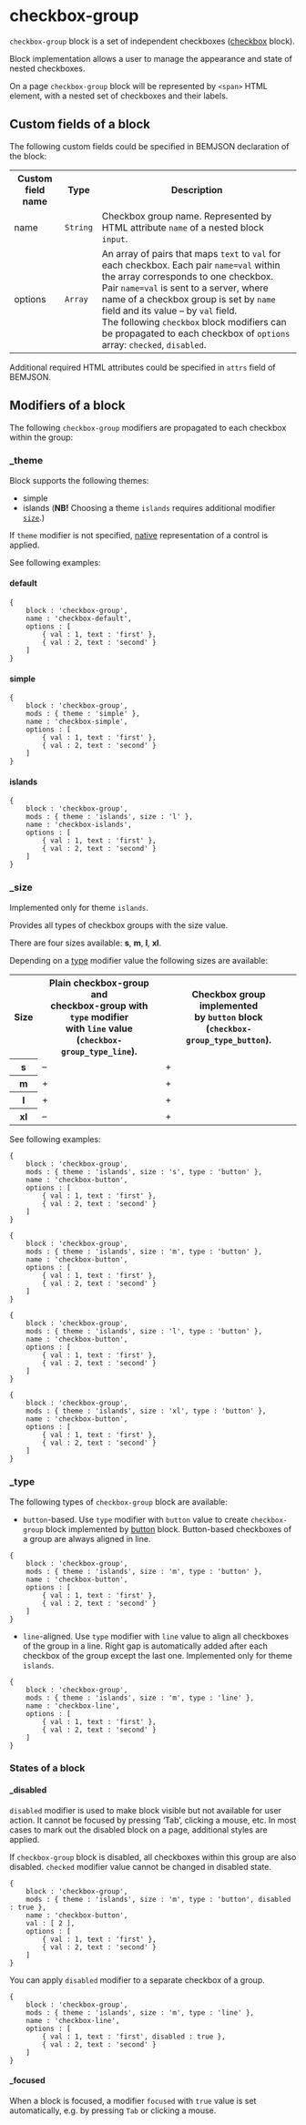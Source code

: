 # checkbox-group

`checkbox-group` block is a set of independent checkboxes ([checkbox](../checkbox/checkbox.en.md) block).

Block implementation allows a user to manage the appearance and state of nested checkboxes.

On a page `checkbox-group` block will be represented by `<span>` HTML element, with a nested set of checkboxes and their labels.

## Custom fields of a block

The following custom fields could be specified in BEMJSON declaration of the block:

<table>
    <tr>
        <th>Custom field name</th>
        <th>Type</th>
        <th>Description</th>
    </tr>
    <tr>
        <td>name</td>
        <td><code>String</code></td>
        <td>Checkbox group name. Represented by HTML attribute <code>name</code> of a nested block <code>input</code>.</td>
    </tr>
    <tr>
        <td>options</td>
        <td><code>Array</code></td>
        <td>An array of pairs that maps <code>text</code> to <code>val</code> for each checkbox. Each pair <code>name=val</code> within the array corresponds to one checkbox. Pair <code>name=val</code> is sent to a server, where name of a checkbox group is set by <code>name</code> field and its value – by <code>val</code> field.
            <br>The following <code>checkbox</code> block modifiers can be propagated to each checkbox of <code>options</code> array: <code>checked</code>, <code>disabled</code>.</td>
    </tr>
</table>

Additional required HTML attributes could be specified in `attrs` field of BEMJSON.

## Modifiers of a block

The following `checkbox-group` modifiers are propagated to each checkbox within the group:

### _theme

Block supports the following themes:

 * simple
 * islands (**NB!** Choosing a theme `islands` requires additional modifier [`size`](#size).)

If `theme` modifier is not specified, [native](#native) representation of a control is applied.

See following examples:

<a name="native"></a>
#### default

```bemjson
{
    block : 'checkbox-group',
    name : 'checkbox-default',
    options : [
        { val : 1, text : 'first' },
        { val : 2, text : 'second' }
    ]
}
```

#### simple

```bemjson
{
    block : 'checkbox-group',
    mods : { theme : 'simple' },
    name : 'checkbox-simple',
    options : [
        { val : 1, text : 'first' },
        { val : 2, text : 'second' }
    ]
}
```

#### islands

```bemjson
{
    block : 'checkbox-group',
    mods : { theme : 'islands', size : 'l' },
    name : 'checkbox-islands',
    options : [
        { val : 1, text : 'first' },
        { val : 2, text : 'second' }
    ]
}
```

### _size

Implemented only for theme `islands`.

Provides all types of checkbox groups with the size value.

There are four sizes available: **s**, **m**, **l**, **xl**.

Depending on a [type](#type) modifier value the following sizes are available:

<table>
    <tr>
        <th>Size</th>
        <th>Plain checkbox-group and
            <br>checkbox-group with
            <br><code>type</code> modifier
            <br>with <code>line</code> value
            <br>(<code>checkbox-group_type_line</code>).</th>
        <th>Checkbox group implemented
            <br>by <code>button</code> block
            <br>(<code>checkbox-group_type_button</code>).</th>
    </tr>
    <tr>
        <th>s</th>
        <td>–</td>
        <td>+</td>
    </tr>
    <tr>
        <th>m</th>
        <td>+</td>
        <td>+</td>
    </tr>
    <tr>
        <th>l</th>
        <td>+</td>
        <td>+</td>
    </tr>
    <tr>
        <th>xl</th>
        <td>–</td>
        <td>+</td>
</table>

See following examples:

```bemjson
{
    block : 'checkbox-group',
    mods : { theme : 'islands', size : 's', type : 'button' },
    name : 'checkbox-button',
    options : [
        { val : 1, text : 'first' },
        { val : 2, text : 'second' }
    ]
}
```

```bemjson
{
    block : 'checkbox-group',
    mods : { theme : 'islands', size : 'm', type : 'button' },
    name : 'checkbox-button',
    options : [
        { val : 1, text : 'first' },
        { val : 2, text : 'second' }
    ]
}
```

```bemjson
{
    block : 'checkbox-group',
    mods : { theme : 'islands', size : 'l', type : 'button' },
    name : 'checkbox-button',
    options : [
        { val : 1, text : 'first' },
        { val : 2, text : 'second' }
    ]
}
```

```bemjson
{
    block : 'checkbox-group',
    mods : { theme : 'islands', size : 'xl', type : 'button' },
    name : 'checkbox-button',
    options : [
        { val : 1, text : 'first' },
        { val : 2, text : 'second' }
    ]
}
```

<a name="type"></a>
### _type

The following types of `checkbox-group` block are available:

* `button`-based. Use `type` modifier with `button` value to create `checkbox-group` block implemented by [button](..button/button.en.md) block. Button-based checkboxes of a group are always aligned in line.

```bemjson
{
    block : 'checkbox-group',
    mods : { theme : 'islands', size : 'm', type : 'button' },
    name : 'checkbox-button',
    options : [
        { val : 1, text : 'first' },
        { val : 2, text : 'second' }
    ]
}
```

* `line`-aligned. Use `type` modifier with `line` value to align all checkboxes of the group in a line. Right gap is automatically added after each checkbox of the group except the last one. Implemented only for theme `islands`.

```bemjson
{
    block : 'checkbox-group',
    mods : { theme : 'islands', size : 'm', type : 'line' },
    name : 'checkbox-line',
    options : [
        { val : 1, text : 'first' },
        { val : 2, text : 'second' }
    ]
}
```

### States of a block

#### _disabled

`disabled` modifier is used to make block visible but not available for user action. It cannot be focused by pressing ‘Tab’, clicking a mouse, etc. In most cases to mark out the disabled block on a page, additional styles are applied.

If `checkbox-group` block is disabled, all checkboxes within this group are also disabled. `checked` modifier value cannot be changed in disabled state.

```bemjson
{
    block : 'checkbox-group',
    mods : { theme : 'islands', size : 'm', type : 'button', disabled : true },
    name : 'checkbox-button',
    val : [ 2 ],
    options : [
        { val : 1, text : 'first' },
        { val : 2, text : 'second' }
    ]
}
```
You can apply `disabled` modifier to a separate checkbox of a group.

```bemjson
{
    block : 'checkbox-group',
    mods : { theme : 'islands', size : 'm', type : 'line' },
    name : 'checkbox-line',
    options : [
        { val : 1, text : 'first', disabled : true },
        { val : 2, text : 'second' }
    ]
}
```

#### _focused

When a block is focused, a modifier `focused` with `true` value is set automatically, e.g. by pressing `Tab` or clicking a mouse.
